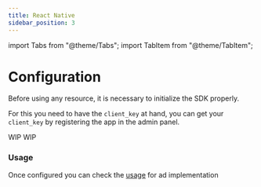 ```yaml
---
title: React Native
sidebar_position: 3
---
```


import Tabs from "@theme/Tabs";
import TabItem from "@theme/TabItem";

# Configuration

Before using any resource, it is necessary to initialize the SDK properly.

For this you need to have the `client_key` at hand, you can get your `client_key` by registering the app in the admin panel.

<Tabs>
  <TabItem value="typescript" label="Typescript" default>
    WIP
  </TabItem>
  <TabItem value="javascript" label="Javascript">
    WIP
  </TabItem>
</Tabs>

### Usage

Once configured you can check the [usage](/docs/usage) for ad implementation

